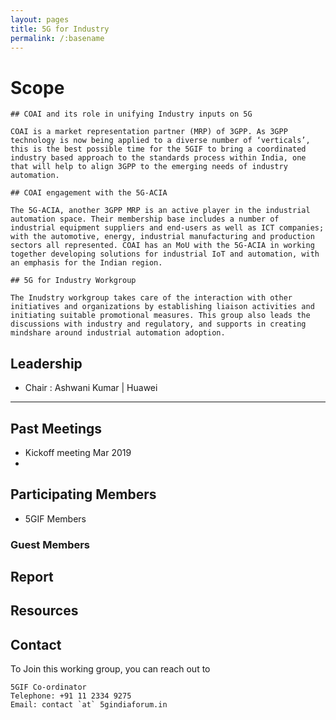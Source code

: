 ```yaml
---
layout: pages
title: 5G for Industry
permalink: /:basename
---
```


# Scope

```
## COAI and its role in unifying Industry inputs on 5G

COAI is a market representation partner (MRP) of 3GPP. As 3GPP technology is now being applied to a diverse number of ‘verticals’, this is the best possible time for the 5GIF to bring a coordinated industry based approach to the standards process within India, one that will help to align 3GPP to the emerging needs of industry automation.

## COAI engagement with the 5G-ACIA

The 5G-ACIA, another 3GPP MRP is an active player in the industrial automation space. Their membership base includes a number of industrial equipment suppliers and end-users as well as ICT companies; with the automotive, energy, industrial manufacturing and production sectors all represented. COAI has an MoU with the 5G-ACIA in working together developing solutions for industrial IoT and automation, with an emphasis for the Indian region.

## 5G for Industry Workgroup

The Inudstry workgroup takes care of the interaction with other initiatives and organizations by establishing liaison activities and initiating suitable promotional measures. This group also leads the discussions with industry and regulatory, and supports in creating mindshare around industrial automation adoption.

```

## Leadership 
- Chair : Ashwani Kumar | Huawei

--------------------
 
## Past Meetings
- Kickoff meeting	Mar 2019
- 

## Participating Members 
- 5GIF Members

### Guest Members


## Report


## Resources


## Contact
To Join this working group, you can reach out to
```
5GIF Co-ordinator
Telephone: +91 11 2334 9275
Email: contact `at` 5gindiaforum.in
```

